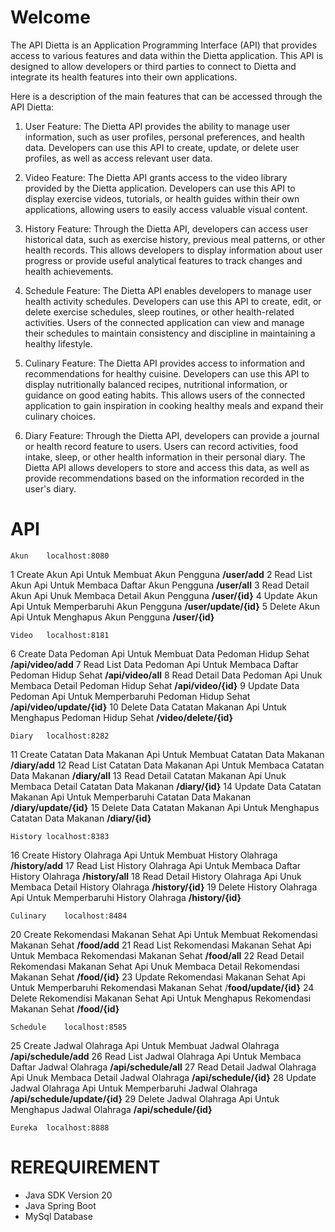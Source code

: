 # Welcome 

The API Dietta is an Application Programming Interface (API) that provides access to various features and data within the Dietta application. This API is designed to allow developers or third parties to connect to Dietta and integrate its health features into their own applications.

Here is a description of the main features that can be accessed through the API Dietta:

1.  User Feature: The Dietta API provides the ability to manage user information, such as user profiles, personal preferences, and health data. Developers can use this API to create, update, or delete user profiles, as well as access relevant user data.
    
2.  Video Feature: The Dietta API grants access to the video library provided by the Dietta application. Developers can use this API to display exercise videos, tutorials, or health guides within their own applications, allowing users to easily access valuable visual content.
    
3.  History Feature: Through the Dietta API, developers can access user historical data, such as exercise history, previous meal patterns, or other health records. This allows developers to display information about user progress or provide useful analytical features to track changes and health achievements.
    
4.  Schedule Feature: The Dietta API enables developers to manage user health activity schedules. Developers can use this API to create, edit, or delete exercise schedules, sleep routines, or other health-related activities. Users of the connected application can view and manage their schedules to maintain consistency and discipline in maintaining a healthy lifestyle.
    
5.  Culinary Feature: The Dietta API provides access to information and recommendations for healthy cuisine. Developers can use this API to display nutritionally balanced recipes, nutritional information, or guidance on good eating habits. This allows users of the connected application to gain inspiration in cooking healthy meals and expand their culinary choices.
    
6.  Diary Feature: Through the Dietta API, developers can provide a journal or health record feature to users. Users can record activities, food intake, sleep, or other health information in their personal diary. The Dietta API allows developers to store and access this data, as well as provide recommendations based on the information recorded in the user's diary.


# API


	Akun	localhost:8080	
1	Create Akun	Api Untuk Membuat Akun Pengguna	**/user/add**
2	Read List Akun	Api Untuk Membaca Daftar Akun Pengguna	**/user/all**
3	Read Detail Akun	Api Unuk Membaca Detail Akun Pengguna	**/user/{id}**
4	Update Akun	Api Untuk Memperbaruhi Akun Pengguna	**/user/update/{id}**
5	Delete Akun	Api Untuk Menghapus Akun Pengguna	**/user/{id}**
			
	Video	localhost:8181	
6	Create Data Pedoman	Api Untuk Membuat Data Pedoman Hidup Sehat	**/api/video/add**
7	Read List Data Pedoman	Api Untuk Membaca Daftar Pedoman Hidup Sehat	**/api/video/all**
8	Read Detail Data Pedoman	Api Unuk Membaca Detail Pedoman Hidup Sehat	**/api/video/{id}**
9	Update Data Pedoman	Api Untuk Memperbaruhi Pedoman Hidup Sehat	**/api/video/update/{id}**
10	Delete Data Catatan Makanan	Api Untuk Menghapus Pedoman Hidup Sehat	**/video/delete/{id}**
			
	Diary	localhost:8282	
11	Create Catatan Data Makanan	Api Untuk Membuat Catatan Data Makanan	**/diary/add**
12	Read List Catatan Data Makanan	Api Untuk Membaca Catatan Data Makanan	**/diary/all**
13	Read Detail Catatan Makanan	Api Unuk Membaca Detail Catatan Data Makanan	**/diary/{id}**
14	Update Data Catatan Makanan	Api Untuk Memperbaruhi Catatan Data Makanan	**/diary/update/{id}**
15	Delete Data Catatan Makanan	Api Untuk Menghapus Catatan Data Makanan	**/diary/{id}**
			
	History	localhost:8383	
16	Create History Olahraga	Api Untuk Membuat History Olahraga	**/history/add**
17	Read List History Olahraga	Api Untuk Membaca Daftar History Olahraga	**/history/all**
18	Read Detail History Olahraga	Api Unuk Membaca Detail History Olahraga	**/history/{id}**
19	Delete History Olahraga	Api Untuk Memperbaruhi History Olahraga	**/history/{id}**
			
	Culinary	localhost:8484	
20	Create Rekomendasi Makanan Sehat	Api Untuk Membuat Rekomendasi Makanan Sehat	**/food/add**
21	Read List Rekomendasi Makanan Sehat	Api Untuk Membaca Rekomendasi Makanan Sehat	**/food/all**
22	Read Detail Rekomendasi Makanan Sehat	Api Unuk Membaca Detail Rekomendasi Makanan Sehat	**/food/{id}**
23	Update Rekomendasi Makanan Sehat	Api Untuk Memperbaruhi Rekomendasi Makanan Sehat	/**food/update/{id}**
24	Delete Rekomendisi Makanan Sehat	Api Untuk Menghapus Rekomendasi Makanan Sehat	**/food/{id}**
			
	Schedule	localhost:8585	
25	Create Jadwal Olahraga	Api Untuk Membuat Jadwal Olahraga 	**/api/schedule/add**
26	Read List Jadwal Olahraga	Api Untuk Membaca Daftar Jadwal Olahraga 	**/api/schedule/all**
27	Read Detail Jadwal Olahraga	Api Unuk Membaca Detail Jadwal Olahraga 	**/api/schedule/{id}**
28	Update Jadwal Olahraga	Api Untuk Memperbaruhi Jadwal Olahraga 	**/api/schedule/update/{id}**
29	Delete Jadwal Olahraga	Api Untuk Menghapus Jadwal Olahraga 	**/api/schedule/{id}**
			
	Eureka	localhost:8888	

# REREQUIREMENT

 - Java SDK Version 20
 - Java Spring Boot
 - MySql Database

